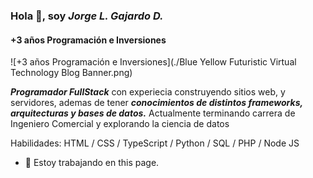 ### Hola 👋, soy *Jorge L. Gajardo D.*
#### +3 años Programación e Inversiones
![+3 años Programación e Inversiones](./Blue Yellow Futuristic Virtual Technology Blog Banner.png)

***Programador FullStack*** con experiecia construyendo sitios web, y servidores,  ademas de tener ***conocimientos de distintos frameworks, arquitecturas y bases de datos.*** Actualmente terminando carrera de Ingeniero Comercial y explorando la ciencia de datos

Habilidades: HTML / CSS / TypeScript / Python / SQL / PHP / Node JS

- 🔭 Estoy trabajando en this page. 

